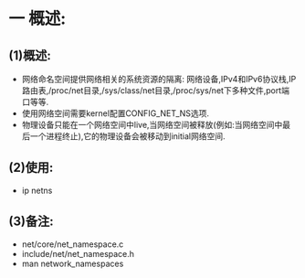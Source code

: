# 一 概述:
## (1)概述:
- 网络命名空间提供网络相关的系统资源的隔离: 网络设备,IPv4和IPv6协议栈,IP路由表,/proc/net目录,/sys/class/net目录,/proc/sys/net下多种文件,port端口等等.
- 使用网络空间需要kernel配置CONFIG_NET_NS选项.
- 物理设备只能在一个网络空间中live,当网络空间被释放(例如:当网络空间中最后一个进程终止),它的物理设备会被移动到initial网络空间.

## (2)使用:
- ip netns

## (3)备注:
- net/core/net_namespace.c
- include/net/net_namespace.h
- man network_namespaces

